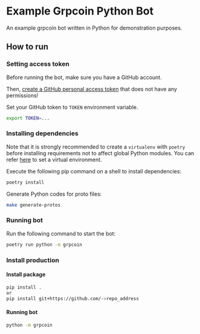# Example Grpcoin Python Bot

An example grpcoin bot written in Python for demonstration purposes.

## How to run

### Setting access token
Before running the bot, make sure you have a GitHub account.

Then, [create a GitHub personal access token](https://docs.github.com/en/github/authenticating-to-github/keeping-your-account-and-data-secure/creating-a-personal-access-token#creating-a-token)
that does not have any permissions!

Set your GitHub token to `TOKEN` environment variable.

```sh
export TOKEN=...
```

### Installing dependencies

Note that it is strongly recommended to create a `virtualenv` with `poetry` before installing
requirements not to affect global Python modules. You can refer
[here](https://python-poetry.org/)
to set a virtual environment.

Execute the following pip command on a shell to install dependencies:

```sh
poetry install
```

Generate Python codes for proto files:

```sh
make generate-protos
```

### Running bot

Run the following command to start the bot:

```sh
poetry run python -m grpcoin
```

### Install production

#### Install package

```sh
pip install .
or
pip install git+https://github.com/->repo_address
```

#### Running bot

```sh
python -m grpcoin
```
